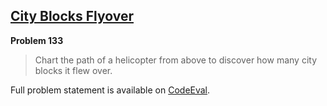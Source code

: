[City Blocks Flyover][ce]
-------------------------

**Problem 133**

> Chart the path of a helicopter from above to discover how many city blocks it
> flew over.

Full problem statement is available on [CodeEval][ce].

[ce]: https://www.codeeval.com/browse/133/
      "View problem statement on CodeEval"
